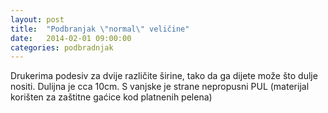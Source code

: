 ```yaml
---
layout: post
title:  "Podbranjak \"normal\" veličine"
date:   2014-02-01 09:00:00
categories: podbradnjak
---
```


Drukerima podesiv za dvije različite širine, tako da ga dijete može što dulje nositi. Dulijna je cca 10cm. S vanjske je strane nepropusni PUL (materijal korišten za zaštitne gaćice kod platnenih pelena)
